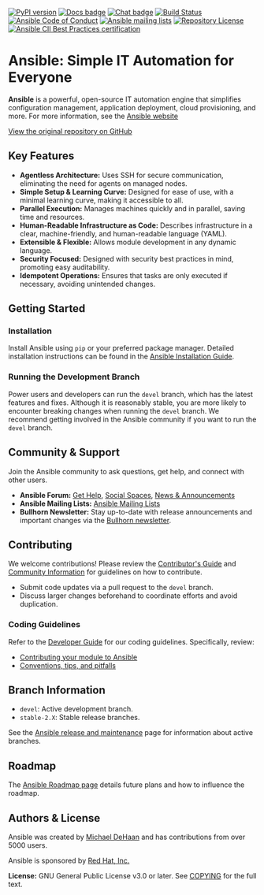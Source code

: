 [![PyPI version](https://img.shields.io/pypi/v/ansible-core.svg)](https://pypi.org/project/ansible-core)
[![Docs badge](https://img.shields.io/badge/docs-latest-brightgreen.svg)](https://docs.ansible.com/ansible/latest/)
[![Chat badge](https://img.shields.io/badge/chat-IRC-brightgreen.svg)](https://docs.ansible.com/ansible/devel/community/communication.html)
[![Build Status](https://dev.azure.com/ansible/ansible/_apis/build/status/CI?branchName=devel)](https://dev.azure.com/ansible/ansible/_build/latest?definitionId=20&branchName=devel)
[![Ansible Code of Conduct](https://img.shields.io/badge/code%20of%20conduct-Ansible-silver.svg)](https://docs.ansible.com/ansible/devel/community/code_of_conduct.html)
[![Ansible mailing lists](https://img.shields.io/badge/mailing%20lists-Ansible-orange.svg)](https://docs.ansible.com/ansible/devel/community/communication.html#mailing-list-information)
[![Repository License](https://img.shields.io/badge/license-GPL%20v3.0-brightgreen.svg)](COPYING)
[![Ansible CII Best Practices certification](https://bestpractices.coreinfrastructure.org/projects/2372/badge)](https://bestpractices.coreinfrastructure.org/projects/2372)

# Ansible: Simple IT Automation for Everyone

**Ansible** is a powerful, open-source IT automation engine that simplifies configuration management, application deployment, cloud provisioning, and more.  For more information, see the [Ansible website](https://ansible.com/)

[View the original repository on GitHub](https://github.com/ansible/ansible)

## Key Features

*   **Agentless Architecture:** Uses SSH for secure communication, eliminating the need for agents on managed nodes.
*   **Simple Setup & Learning Curve:** Designed for ease of use, with a minimal learning curve, making it accessible to all.
*   **Parallel Execution:** Manages machines quickly and in parallel, saving time and resources.
*   **Human-Readable Infrastructure as Code:** Describes infrastructure in a clear, machine-friendly, and human-readable language (YAML).
*   **Extensible & Flexible:** Allows module development in any dynamic language.
*   **Security Focused:** Designed with security best practices in mind, promoting easy auditability.
*   **Idempotent Operations:** Ensures that tasks are only executed if necessary, avoiding unintended changes.

## Getting Started

### Installation

Install Ansible using `pip` or your preferred package manager.  Detailed installation instructions can be found in the [Ansible Installation Guide](https://docs.ansible.com/ansible/latest/installation_guide/intro_installation.html).

### Running the Development Branch

Power users and developers can run the `devel` branch, which has the latest features and fixes. Although it is reasonably stable, you are more likely to encounter breaking changes when running the `devel` branch. We recommend getting involved
in the Ansible community if you want to run the `devel` branch.

## Community & Support

Join the Ansible community to ask questions, get help, and connect with other users.

*   **Ansible Forum:**  [Get Help](https://forum.ansible.com/c/help/6), [Social Spaces](https://forum.ansible.com/c/chat/4), [News & Announcements](https://forum.ansible.com/c/news/5)
*   **Ansible Mailing Lists:** [Ansible Mailing Lists](https://docs.ansible.com/ansible/devel/community/communication.html#mailing-list-information)
*   **Bullhorn Newsletter:** Stay up-to-date with release announcements and important changes via the [Bullhorn newsletter](https://docs.ansible.com/ansible/devel/community/communication.html#the-bullhorn).

## Contributing

We welcome contributions! Please review the [Contributor's Guide](./.github/CONTRIBUTING.md) and [Community Information](https://docs.ansible.com/ansible/devel/community/) for guidelines on how to contribute.

*   Submit code updates via a pull request to the `devel` branch.
*   Discuss larger changes beforehand to coordinate efforts and avoid duplication.

### Coding Guidelines

Refer to the [Developer Guide](https://docs.ansible.com/ansible/devel/dev_guide/) for our coding guidelines.  Specifically, review:

*   [Contributing your module to Ansible](https://docs.ansible.com/ansible/devel/dev_guide/developing_modules_checklist.html)
*   [Conventions, tips, and pitfalls](https://docs.ansible.com/ansible/devel/dev_guide/developing_modules_best_practices.html)

## Branch Information

*   `devel`: Active development branch.
*   `stable-2.X`: Stable release branches.

See the [Ansible release and maintenance](https://docs.ansible.com/ansible/devel/reference_appendices/release_and_maintenance.html) page for information about active branches.

## Roadmap

The [Ansible Roadmap page](https://docs.ansible.com/ansible/devel/roadmap/) details future plans and how to influence the roadmap.

## Authors & License

Ansible was created by [Michael DeHaan](https://github.com/mpdehaan) and has contributions from over 5000 users.

Ansible is sponsored by [Red Hat, Inc.](https://www.redhat.com)

**License:** GNU General Public License v3.0 or later. See [COPYING](COPYING) for the full text.